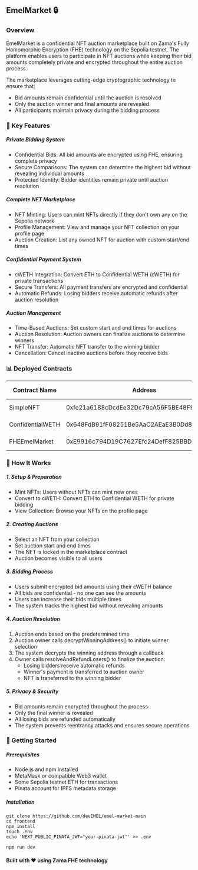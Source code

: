 ## EmelMarket 🔒

### Overview

EmelMarket is a confidential NFT auction marketplace built on Zama's Fully Homomorphic Encryption (FHE) technology on the Sepolia testnet. The platform enables users to participate in NFT auctions while keeping their bid amounts completely private and encrypted throughout the entire auction process.

The marketplace leverages cutting-edge cryptographic technology to ensure that:
- Bid amounts remain confidential until the auction is resolved
- Only the auction winner and final amounts are revealed
- All participants maintain privacy during the bidding process

### 🌟 Key Features

##### Private Bidding System
- Confidential Bids: All bid amounts are encrypted using FHE, ensuring complete privacy
- Secure Comparisons: The system can determine the highest bid without revealing individual amounts
- Protected Identity: Bidder identities remain private until auction resolution

##### Complete NFT Marketplace
- NFT Minting: Users can mint NFTs directly if they don't own any on the Sepolia network
- Profile Management: View and manage your NFT collection on your profile page
- Auction Creation: List any owned NFT for auction with custom start/end times

##### Confidential Payment System
- cWETH Integration: Convert ETH to Confidential WETH (cWETH) for private transactions
- Secure Transfers: All payment transfers are encrypted and confidential
- Automatic Refunds: Losing bidders receive automatic refunds after auction resolution

##### Auction Management
- Time-Based Auctions: Set custom start and end times for auctions
- Auction Resolution: Auction owners can finalize auctions to determine winners
- NFT Transfer: Automatic NFT transfer to the winning bidder
- Cancellation: Cancel inactive auctions before they receive bids


### 📊 Deployed Contracts

| Contract Name | Address | Explorer Link |
|---------------|---------|---------------|
| SimpleNFT | 0xfe21a6188cDcdEe32Dc79cA56F5BE48F9A45022B | [View on Etherscan](https://sepolia.etherscan.io/address/0xfe21a6188cDcdEe32Dc79cA56F5BE48F9A45022B) |
| ConfidentialWETH | 0x648FdB91fF08251Be5AaC2AEaE3B0Dd8E12922d3 | [View on Etherscan](https://sepolia.etherscan.io/address/0x648FdB91fF08251Be5AaC2AEaE3B0Dd8E12922d3) |
| FHEEmelMarket | 0xE9916c794D19C7627Efc24DefF825BBD9Aa0672D | [View on Etherscan](https://sepolia.etherscan.io/address/0xE9916c794D19C7627Efc24DefF825BBD9Aa0672D) |

### 🔄 How It Works

##### 1. Setup & Preparation
- Mint NFTs: Users without NFTs can mint new ones
- Convert to cWETH: Convert ETH to Confidential WETH for private bidding
- View Collection: Browse your NFTs on the profile page

##### 2. Creating Auctions
- Select an NFT from your collection
- Set auction start and end times
- The NFT is locked in the marketplace contract
- Auction becomes visible to all users

##### 3. Bidding Process
- Users submit encrypted bid amounts using their cWETH balance
- All bids are confidential - no one can see the amounts
- Users can increase their bids multiple times
- The system tracks the highest bid without revealing amounts

##### 4. Auction Resolution
1. Auction ends based on the predetermined time
2. Auction owner calls decryptWinningAddress() to initiate winner selection
3. The system decrypts the winning address through a callback
4. Owner calls resolveAndRefundLosers() to finalize the auction:
   - Losing bidders receive automatic refunds
   - Winner's payment is transferred to auction owner
   - NFT is transferred to the winning bidder
##### 5. Privacy & Security
- Bid amounts remain encrypted throughout the process
- Only the final winner is revealed
- All losing bids are refunded automatically
- The system prevents reentrancy attacks and ensures secure operations

### 🚀 Getting Started

##### Prerequisites
- Node.js and npm installed
- MetaMask or compatible Web3 wallet
- Some Sepolia testnet ETH for transactions
- Pinata account for IPFS metadata storage

##### Installation

```
git clone https://github.com/devEMEL/emel-market-main
cd frontend
npm install
touch .env
echo 'NEXT_PUBLIC_PINATA_JWT="your-pinata-jwt"' >> .env

npm run dev
```

#### Built with ❤️ using Zama FHE technology
